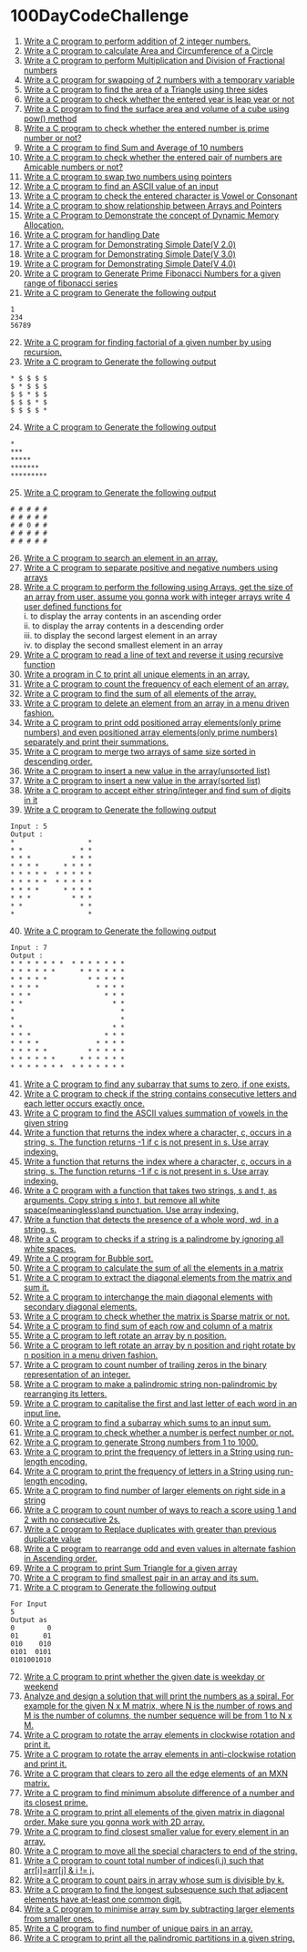 # 100DayCodeChallenge
1. [Write a C program to perform addition of 2 integer numbers.](https://github.com/ShankarDhandapani/100DayCodeChallenge/blob/master/Day001.c)
2. [Write a C program to calculate Area and Circumference of a Circle](https://github.com/ShankarDhandapani/100DayCodeChallenge/blob/master/Day002.c)
3. [Write a C program to perform Multiplication and Division of Fractional numbers](https://github.com/ShankarDhandapani/100DayCodeChallenge/blob/master/Day003.c)
4. [Write a C program for swapping of 2 numbers with a temporary variable](https://github.com/ShankarDhandapani/100DayCodeChallenge/blob/master/Day004.c)
5. [Write a C program to find the area of a Triangle using three sides](https://github.com/ShankarDhandapani/100DayCodeChallenge/blob/master/Day005.c)
6. [Write a C program to check whether the entered year is leap year or not](https://github.com/ShankarDhandapani/100DayCodeChallenge/blob/master/Day006.c)
7. [Write a C program to find the surface area and volume of a cube using pow() method](https://github.com/ShankarDhandapani/100DayCodeChallenge/blob/master/Day007.c)
8. [Write a C program to check whether the entered number is prime number or not?](https://github.com/ShankarDhandapani/100DayCodeChallenge/blob/master/Day008.c)
9. [Write a C program to find Sum and Average of 10 numbers](https://github.com/ShankarDhandapani/100DayCodeChallenge/blob/master/Day009.c)
10. [Write a C program to check whether the entered pair of numbers are Amicable numbers or not?](https://github.com/ShankarDhandapani/100DayCodeChallenge/blob/master/Day010.c) 
11. [Write a C program to swap two numbers using pointers](https://github.com/ShankarDhandapani/100DayCodeChallenge/blob/master/Day011.c)
12. [Write a C program to find an ASCII value of an input](https://github.com/ShankarDhandapani/100DayCodeChallenge/blob/master/Day012.c)
13. [Write a C program to check the entered character is Vowel or Consonant](https://github.com/ShankarDhandapani/100DayCodeChallenge/blob/master/Day013.c)
14. [Write a C program to show relationship between Arrays and Pointers](https://github.com/ShankarDhandapani/100DayCodeChallenge/blob/master/Day014.c)
15. [Write a C Program to Demonstrate the concept of Dynamic Memory Allocation.](https://github.com/ShankarDhandapani/100DayCodeChallenge/blob/master/Day015.c)
16. [Write a C program for handling Date](https://github.com/ShankarDhandapani/100DayCodeChallenge/blob/master/Day016.c)
17. [Write a C program for Demonstrating Simple Date(V 2.0)](https://github.com/ShankarDhandapani/100DayCodeChallenge/blob/master/Day017.c)
18. [Write a C program for Demonstrating Simple Date(V 3.0)](https://github.com/ShankarDhandapani/100DayCodeChallenge/blob/master/Day018.c)
19. [Write a C program for Demonstrating Simple Date(V 4.0)](https://github.com/ShankarDhandapani/100DayCodeChallenge/blob/master/Day019.c)
20. [Write a C program to Generate Prime Fibonacci Numbers for a given range of fibonacci series](https://github.com/ShankarDhandapani/100DayCodeChallenge/blob/master/Day020.c)
21. [Write a C program to Generate the following output](https://github.com/ShankarDhandapani/100DayCodeChallenge/blob/master/Day021.c)
```
1 
234 
56789 
```
22. [Write a C program for finding factorial of a given number by using recursion.](https://github.com/ShankarDhandapani/100DayCodeChallenge/blob/master/Day022.c)
23. [Write a C program to Generate the following output](https://github.com/ShankarDhandapani/100DayCodeChallenge/blob/master/Day023.c)
```
* $ $ $ $ 
$ * $ $ $ 
$ $ * $ $ 
$ $ $ * $ 
$ $ $ $ * 
```
24. [Write a C program to Generate the following output](https://github.com/ShankarDhandapani/100DayCodeChallenge/blob/master/Day024.c)
```
* 
*** 
***** 
******* 
********* 
```
25. [Write a C program to Generate the following output](https://github.com/ShankarDhandapani/100DayCodeChallenge/blob/master/Day025.c)
```
# # # # #
# # # # #
# # 0 # #
# # # # #
# # # # #
```
26. [Write a C program to search an element in an array.](https://github.com/ShankarDhandapani/100DayCodeChallenge/blob/master/Day026.c)
27. [Write a C program to separate positive and negative numbers using arrays](https://github.com/ShankarDhandapani/100DayCodeChallenge/blob/master/Day027.c)
28. [Write a C program to perform the following using Arrays,
get the size of an array from user, assume you gonna work with integer arrays
write 4 user defined functions for](https://github.com/ShankarDhandapani/100DayCodeChallenge/blob/master/Day028.c)<br/>
i. to display the array contents in an ascending order<br/>
ii. to display the array contents in a descending order<br/>
iii. to display the second largest element in an array<br/>
iv. to display the second smallest element in an array<br/>
29. [Write a C program to read a line of text and reverse it using recursive function ](https://github.com/ShankarDhandapani/100DayCodeChallenge/blob/master/Day029.c)
30. [Write a program in C to print all unique elements in an array.
](https://github.com/ShankarDhandapani/100DayCodeChallenge/blob/master/Day030.c)
31. [Write a C program to count the frequency of each element of an array.](https://github.com/ShankarDhandapani/100DayCodeChallenge/blob/master/Day031.c)
32. [Write a C program to find the sum of all elements of the array.](https://github.com/ShankarDhandapani/100DayCodeChallenge/blob/master/Day032.c)
33. [Write a C program to delete an element from an array in a menu driven fashion.](https://github.com/ShankarDhandapani/100DayCodeChallenge/blob/master/Day033.c)
34. [Write a C program to print odd positioned array elements(only prime numbers) and even positioned array elements(only prime numbers) separately and print their summations.
](https://github.com/ShankarDhandapani/100DayCodeChallenge/blob/master/Day034.c)
35. [Write a C program to merge two arrays of same size sorted in descending order.](https://github.com/ShankarDhandapani/100DayCodeChallenge/blob/master/Day035.c)
36. [Write a C program to insert a new value in the array(unsorted list)](https://github.com/ShankarDhandapani/100DayCodeChallenge/blob/master/Day036.c)
37. [Write a C program to insert a new value in the array(sorted list)](https://github.com/ShankarDhandapani/100DayCodeChallenge/blob/master/Day037.c)
38. [Write a C program to accept either string/integer and find sum of digits in it](https://github.com/ShankarDhandapani/100DayCodeChallenge/blob/master/Day038.c)
39. [Write a C program to Generate the following output](https://github.com/ShankarDhandapani/100DayCodeChallenge/blob/master/Day039.c)
```
Input : 5
Output :
*                  *
* *              * *
* * *          * * *
* * * *      * * * *
* * * * *  * * * * *
* * * * *  * * * * *
* * * *      * * * *
* * *          * * *
* *              * *
*                  *
```
40. [Write a C program to Generate the following output](https://github.com/ShankarDhandapani/100DayCodeChallenge/blob/master/Day040.c)
```
Input : 7
Output :
* * * * * * *  * * * * * * *
* * * * * *      * * * * * *
* * * * *          * * * * *
* * * *              * * * *
* * *                  * * *
* *                      * *
*                          *
*                          *
* *                      * *
* * *                  * * *
* * * *              * * * *
* * * * *          * * * * *
* * * * * *      * * * * * *
* * * * * * *  * * * * * * *
```
41. [Write a C program to find any subarray that sums to zero, if one exists.](https://github.com/ShankarDhandapani/100DayCodeChallenge/blob/master/Day041.c)
42. [Write a C program to check if the string contains consecutive letters and each letter occurs exactly once. 
](https://github.com/ShankarDhandapani/100DayCodeChallenge/blob/master/Day042.c)
43. [Write a C program to find the ASCII values summation of vowels in the given string](https://github.com/ShankarDhandapani/100DayCodeChallenge/blob/master/Day043.c)
44. [Write a function that returns the index where a character, c, occurs in a string, s. The function returns -1 if c is not present in s. Use array indexing.](https://github.com/ShankarDhandapani/100DayCodeChallenge/blob/master/Day044.c)
45. [Write a function that returns the index where a character, c, occurs in a string, s. The function returns -1 if c is not present in s. Use array indexing.](https://github.com/ShankarDhandapani/100DayCodeChallenge/blob/master/Day045.c)
46. [Write a C program with a function that takes two strings, s and t, as arguments. Copy string s into t, but remove all white space(meaningless)and punctuation. Use array indexing.](https://github.com/ShankarDhandapani/100DayCodeChallenge/blob/master/Day046.c)
47. [Write a function that detects the presence of a whole word, wd, in a string, s.](https://github.com/ShankarDhandapani/100DayCodeChallenge/blob/master/Day047.c)
48. [Write a C program to checks if a string is a palindrome by ignoring all white spaces.](https://github.com/ShankarDhandapani/100DayCodeChallenge/blob/master/Day048.c)
49. [Write a C program for Bubble sort.](https://github.com/ShankarDhandapani/100DayCodeChallenge/blob/master/Day049.c)
50. [Write a C program to calculate the sum of all the elements in a matrix](https://github.com/ShankarDhandapani/100DayCodeChallenge/blob/master/Day050.c)
51. [Write a C program to extract the diagonal elements from the matrix and sum it.](https://github.com/ShankarDhandapani/100DayCodeChallenge/blob/master/Day051.c)
52. [Write a C program to interchange the main diagonal elements with secondary diagonal elements.](https://github.com/ShankarDhandapani/100DayCodeChallenge/blob/master/Day052.c)
53. [Write a C program to check whether the matrix is Sparse matrix or not. ](https://github.com/ShankarDhandapani/100DayCodeChallenge/blob/master/Day053.c)
54. [Write a C program to find sum of each row and column of a matrix](https://github.com/ShankarDhandapani/100DayCodeChallenge/blob/master/Day054.c)
55. [Write a C program to left rotate an array by n position.](https://github.com/ShankarDhandapani/100DayCodeChallenge/blob/master/Day055.c)
56. [Write a C program to left rotate an array by n position and right rotate by n position in a menu driven fashion.](https://github.com/ShankarDhandapani/100DayCodeChallenge/blob/master/Day056.c)
57. [Write a C program to count number of trailing zeros in the binary representation of an integer.](https://github.com/ShankarDhandapani/100DayCodeChallenge/blob/master/Day057.c)
58. [Write a C program to make a palindromic string non-palindromic by rearranging its letters.](https://github.com/ShankarDhandapani/100DayCodeChallenge/blob/master/Day058.c)
59. [Write a C program to capitalise the first and last letter of each word in an input line.](https://github.com/ShankarDhandapani/100DayCodeChallenge/blob/master/Day059.c)
60. [Write a C program to find a subarray which sums to an input sum.](https://github.com/ShankarDhandapani/100DayCodeChallenge/blob/master/Day060.c)
61. [Write a C program to check whether a number is perfect number or not.](https://github.com/ShankarDhandapani/100DayCodeChallenge/blob/master/Day061.c)
62. [Write a C program to generate Strong numbers from 1 to 1000.](https://github.com/ShankarDhandapani/100DayCodeChallenge/blob/master/Day062.c)
63. [Write a C program to print the frequency of letters in a String using run-length encoding.](https://github.com/ShankarDhandapani/100DayCodeChallenge/blob/master/Day063.c)
64. [Write a C program to print the frequency of letters in a String using run-length encoding.](https://github.com/ShankarDhandapani/100DayCodeChallenge/blob/master/Day064.c)
65. [Write a C program to find number of larger elements on right side in a string](https://github.com/ShankarDhandapani/100DayCodeChallenge/blob/master/Day065.c)
66. [Write a C program to count number of ways to reach a score using 1 and 2 with no consecutive 2s.](https://github.com/ShankarDhandapani/100DayCodeChallenge/blob/master/Day066.c)
67. [Write a C program to Replace duplicates with greater than previous duplicate value](https://github.com/ShankarDhandapani/100DayCodeChallenge/blob/master/Day067.c)
68. [Write a C program to rearrange odd and even values in alternate fashion in Ascending order.](https://github.com/ShankarDhandapani/100DayCodeChallenge/blob/master/Day068.c)
69. [Write a C program to print Sum Triangle for a given array](https://github.com/ShankarDhandapani/100DayCodeChallenge/blob/master/Day069.c)
70. [Write a C program to find smallest pair in an array and its sum.](https://github.com/ShankarDhandapani/100DayCodeChallenge/blob/master/Day070.c)
71. [Write a C program to Generate the following output](https://github.com/ShankarDhandapani/100DayCodeChallenge/blob/master/Day071.c)
```
For Input
5
Output as
0        0
01      01
010    010 
0101  0101 
0101001010
```
72. [Write a C program to print whether the given date is weekday or weekend](https://github.com/ShankarDhandapani/100DayCodeChallenge/blob/master/Day072.c)
73. [Analyze and design a solution that will print the numbers as a spiral. For example for the given N x M matrix, where N is the number of rows and M is the number of columns, the number sequence will be from 1 to N x M.](https://github.com/ShankarDhandapani/100DayCodeChallenge/blob/master/Day073.c)
74. [Write a C program to rotate the array elements in clockwise rotation and print it.](https://github.com/ShankarDhandapani/100DayCodeChallenge/blob/master/Day074.c)
75. [Write a C program to rotate the array elements in anti-clockwise rotation and print it.](https://github.com/ShankarDhandapani/100DayCodeChallenge/blob/master/Day075.c)
76. [Write a C program that clears to zero all the edge elements of an MXN matrix.](https://github.com/ShankarDhandapani/100DayCodeChallenge/blob/master/Day076.c)
77. [Write a C program to find minimum absolute difference of a number and its closest prime.](https://github.com/ShankarDhandapani/100DayCodeChallenge/blob/master/Day077.c)
78. [Write a C program to print all elements of the given matrix in diagonal order. Make sure you gonna work with 2D array.](https://github.com/ShankarDhandapani/100DayCodeChallenge/blob/master/Day078.c)
79. [Write a C program to find closest smaller value for every element in an array.](https://github.com/ShankarDhandapani/100DayCodeChallenge/blob/master/Day079.c)
80. [Write a C program to move all the special characters to end of the string.](https://github.com/ShankarDhandapani/100DayCodeChallenge/blob/master/Day080.c)
81. [Write a C program to count total number of indices(i,j) such that arr[i]=arr[j] & i != j.](https://github.com/ShankarDhandapani/100DayCodeChallenge/blob/master/Day081.c)
82. [Write a C program to count pairs in array whose sum is divisible by k.](https://github.com/ShankarDhandapani/100DayCodeChallenge/blob/master/Day082.c)
83. [Write a C program to find the longest subsequence such that adjacent elements have at-least one common digit.](https://github.com/ShankarDhandapani/100DayCodeChallenge/blob/master/Day083.c)
84. [Write a C program to minimise array sum by subtracting larger elements from smaller ones.](https://github.com/ShankarDhandapani/100DayCodeChallenge/blob/master/Day084.c)
85. [Write a C program to find number of unique pairs in an array.](https://github.com/ShankarDhandapani/100DayCodeChallenge/blob/master/Day085.c)
86. [Write a C program to print all the palindromic partitions in a given string.](https://github.com/ShankarDhandapani/100DayCodeChallenge/blob/master/Day086.c)
